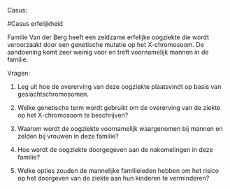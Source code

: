 Casus:

#Casus erfelijkheid

Familie Van der Berg heeft een zeldzame erfelijke oogziekte die wordt veroorzaakt door een genetische mutatie op het X-chromosoom. De aandoening komt zeer weinig voor en treft voornamelijk mannen in de familie. 

Vragen:

1. Leg uit hoe de overerving van deze oogziekte plaatsvindt op basis van geslachtschromosomen.

2. Welke genetische term wordt gebruikt om de overerving van de ziekte op het X-chromosoom te beschrijven?

3. Waarom wordt de oogziekte voornamelijk waargenomen bij mannen en zelden bij vrouwen in deze familie?

4. Hoe wordt de oogziekte doorgegeven aan de nakomelingen in deze familie?

5. Welke opties zouden de mannelijke familieleden hebben om het risico op het doorgeven van de ziekte aan hun kinderen te verminderen?

